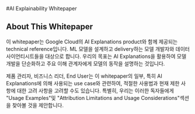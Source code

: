 #AI Explainability Whitepaper

## About This Whitepaper
이 whitepaper는 Google Cloud의 AI Explanations product와 함께 제공되는 technical reference입니다. ML 모델을 설계하고 delivery하는 모델 개발자와 데이터 사이언티시트들을 대상으로 합니다. 우리의 목표는 AI Explanations을 활용하여 모델 개발을 단순화하고 주요 이해 관계자에게 모델의 동작을 설명하는 것입니다.

제품 관리자, 비즈니스 리더, End User는 이 whitepaper의 일부, 특히 AI Explanations에 의해 사용되는 use case와 관련하여, 적절한 사용법과 현재 제한 사항에 대한 고려 사항을 고려할 수도 있습니다. 
특별히, 우리는 이러한 독자들에게 "Usage Examples"및 "Attribution Limitations and Usage Considerations"섹션을 찾아볼 것을 제안합니다.
